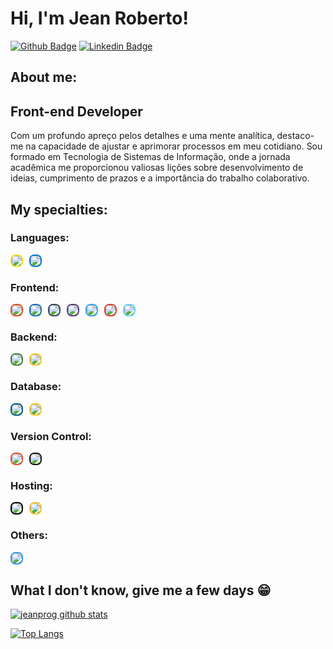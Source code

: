 # Hi, I'm Jean Roberto!

[![Github Badge](https://img.shields.io/badge/-Github-000?style=flat-square&logo=Github&logoColor=white&link=https://github.com/jeanprog)](https://github.com/jeanprog)
[![Linkedin Badge](https://img.shields.io/badge/-LinkedIn-blue?style=flat-square&logo=Linkedin&logoColor=white&link=https://www.linkedin.com/in/jean-roberto-184766203/)](https://www.linkedin.com/in/jean-roberto-184766203/)

## About me:

## Front-end Developer
Com um profundo apreço pelos detalhes e uma mente analítica, destaco-me na capacidade de ajustar e aprimorar processos em meu cotidiano. Sou formado em Tecnologia de Sistemas de Informação, onde a jornada acadêmica me proporcionou valiosas lições sobre desenvolvimento de ideias, cumprimento de prazos e a importância do trabalho colaborativo.

## My specialties:

### Languages: 
<div style="display: flex; gap: 10px; flex-wrap: wrap;">
  <img src="https://img.shields.io/badge/javascript%20-%23323330.svg?&style=for-the-badge&logo=javascript&logoColor=%23F7DF1E" style="border: 2px solid #f7df1e; border-radius: 8px;"/>
  <img src="https://img.shields.io/badge/typescript%20-%233178C6.svg?&style=for-the-badge&logo=typescript&logoColor=white" style="border: 2px solid #007acc; border-radius: 8px;"/>
</div>

### Frontend: 
<div style="display: flex; gap: 10px; flex-wrap: wrap;">
  <img src="https://img.shields.io/badge/HTML5-E34F26?style=for-the-badge&logo=html5&logoColor=white" style="border: 2px solid #e34f26; border-radius: 8px;"/> 
  <img src="https://img.shields.io/badge/css3%20-%231572B6.svg?&style=for-the-badge&logo=css3&logoColor=white" style="border: 2px solid #1572b6; border-radius: 8px;"/> 
  <img src="https://img.shields.io/badge/Vue.js-35495E?style=for-the-badge&logo=vuedotjs&logoColor=4FC08D" style="border: 2px solid #35495e; border-radius: 8px;"/> 
  <img src="https://img.shields.io/badge/Bootstrap-563D7C?style=for-the-badge&logo=bootstrap&logoColor=white" style="border: 2px solid #563d7c; border-radius: 8px;"/> 
  <img src="https://img.shields.io/badge/Adobe%20Photoshop-31A8FF?style=for-the-badge&logo=Adobe%20Photoshop&logoColor=black" style="border: 2px solid #31a8ff; border-radius: 8px;"/> 
  <img src="https://img.shields.io/badge/Angular-DD0031?style=for-the-badge&logo=angular&logoColor=white" style="border: 2px solid #e03e36; border-radius: 8px;"/> 
  <img src="https://img.shields.io/badge/React-61DAFB?style=for-the-badge&logo=react&logoColor=black" style="border: 2px solid #61DAFB; border-radius: 8px;"/>
</div>

### Backend: 
<div style="display: flex; gap: 10px; flex-wrap: wrap;">
  <img src="https://img.shields.io/badge/node.js%20-%2343853D.svg?&style=for-the-badge&logo=node.js&logoColor=white" style="border: 2px solid #43853d; border-radius: 8px;"/> 
  <img src="https://img.shields.io/badge/firebase-ffca28?style=for-the-badge&logo=firebase&logoColor=black" style="border: 2px solid #ffca28; border-radius: 8px;"/> 
</div>

### Database: 
<div style="display: flex; gap: 10px; flex-wrap: wrap;">
  <img src="https://img.shields.io/badge/MySQL-005C84?style=for-the-badge&logo=mysql&logoColor=white" style="border: 2px solid #005c84; border-radius: 8px;"/> 
  <img src="https://img.shields.io/badge/firebase-ffca28?style=for-the-badge&logo=firebase&logoColor=black" style="border: 2px solid #ffca28; border-radius: 8px;"/>  
</div>

### Version Control: 
<div style="display: flex; gap: 10px; flex-wrap: wrap;">
  <img src="https://img.shields.io/badge/git%20-F05032.svg?&style=for-the-badge&logo=git&logoColor=white" style="border: 2px solid #f05032; border-radius: 8px;"/> 
  <img src="https://img.shields.io/badge/github%20-%23121011.svg?&style=for-the-badge&logo=github&logoColor=white" style="border: 2px solid #121011; border-radius: 8px;"/>
</div>

### Hosting: 
<div style="display: flex; gap: 10px; flex-wrap: wrap;">
  <img src="https://img.shields.io/badge/vercel%20-%23000000.svg?&style=for-the-badge&logo=vercel&logoColor=white" style="border: 2px solid #000000; border-radius: 8px;"/> 
  <img src="https://img.shields.io/badge/firebase-ffca28?style=for-the-badge&logo=firebase&logoColor=black" style="border: 2px solid #ffca28; border-radius: 8px;"/> 
</div>

### Others: 
<div style="display: flex; gap: 10px; flex-wrap: wrap;">
  <img src="https://img.shields.io/badge/Font_Awesome-339AF0?style=for-the-badge&logo=fontawesome&logoColor=white" style="border: 2px solid #339af0; border-radius: 8px;"/>
</div>

## What I don't know, give me a few days 😁

[![jeanprog github stats](https://github-readme-stats.vercel.app/api?username=jeanprog&show_icons=true&title_color=fff&icon_color=37aaff&text_color=f8f8f2&bg_color=171c24&count_private=true)](https://github.com/jeanprog)

[![Top Langs](https://github-readme-stats.vercel.app/api/top-langs/?username=jeanprog&layout=compact&title_color=fff&text_color=f8f8f2&hide=java&bg_color=171c24)](https://github.com/jeanprog)
